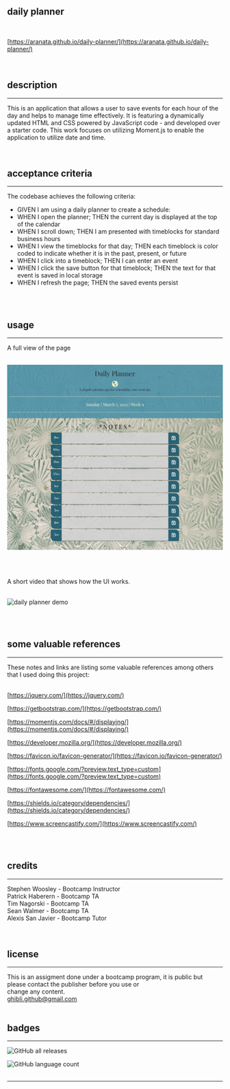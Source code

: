 <br>

## **daily planner**<br>
<br>

[https://aranata.github.io/daily-planner/](https://aranata.github.io/daily-planner/)<br>
<br>
<br>

## description

***
 This is an application that allows a user to save events for each hour of the day and helps to manage time effectively. It is featuring a dynamically updated HTML and CSS powered by JavaScript code - and developed over a starter code. This work focuses on utilizing Moment.js to enable the application to utilize date and time.<br>
<br>
<br>

## acceptance criteria

***

The codebase achieves the following criteria:<br>

* GIVEN I am using a daily planner to create a schedule:<br>
* WHEN I open the planner; THEN the current day is displayed at the top of the calendar<br>
* WHEN I scroll down; THEN I am presented with timeblocks for standard business hours<br>
* WHEN I view the timeblocks for that day; THEN each timeblock is color coded to indicate whether it is in the past, present, or future<br>
* WHEN I click into a timeblock; THEN I can enter an event<br>
* WHEN I click the save button for that timeblock; THEN the text for that event is saved in local storage<br>
* WHEN I refresh the page; THEN the saved events persist<br>

<br>
<br>

## usage

***

A full view of the page <br>
<br>

![alt text](assets/images/scrshot.png)

<br>
<br>

A short video that shows how the UI works.<br>
<br>

![daily planner demo](assets/images/daily-planner.gif)

<br>
<br>

## some valuable references

***

These notes and links are listing some valuable references among others that I used doing this project:<br>
<br>

[https://jquery.com/](https://jquery.com/)

[https://getbootstrap.com/](https://getbootstrap.com/)

[https://momentjs.com/docs/#/displaying/](https://momentjs.com/docs/#/displaying/)

[https://developer.mozilla.org/](https://developer.mozilla.org/)

[https://favicon.io/favicon-generator/](https://favicon.io/favicon-generator/)

[https://fonts.google.com/?preview.text_type=custom](https://fonts.google.com/?preview.text_type=custom)

[https://fontawesome.com/](https://fontawesome.com/)

[https://shields.io/category/dependencies/](https://shields.io/category/dependencies/)

[https://www.screencastify.com/](https://www.screencastify.com/)

<br>
<br>

## credits

***

Stephen Woosley - Bootcamp Instructor<br>
Patrick Haberern - Bootcamp TA<br>
Tim Nagorski - Bootcamp TA<br>
Sean Walmer - Bootcamp TA<br>
Alexis San Javier - Bootcamp Tutor<br>
<br>
<br>

## license

***

This is an assigment done under a bootcamp program, it is public but please contact the publisher before you use or<br>
change any content.<br>
ghibli.github@gmail.com
<br>
<br>

## badges

***

![GitHub all releases](https://img.shields.io/github/downloads/AranATA/accessible-horiseon/total)

![GitHub language count](https://img.shields.io/github/languages/count/AranATA/accessible-horiseon)
<br>
<br>

---
